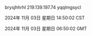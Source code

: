 brysjhhrhl 219.139.197.74 yqqlmgsycl

2024年 11月 03日 星期日 14:50:02 CST

2024年 11月 03日 星期日 06:50:02 GMT

